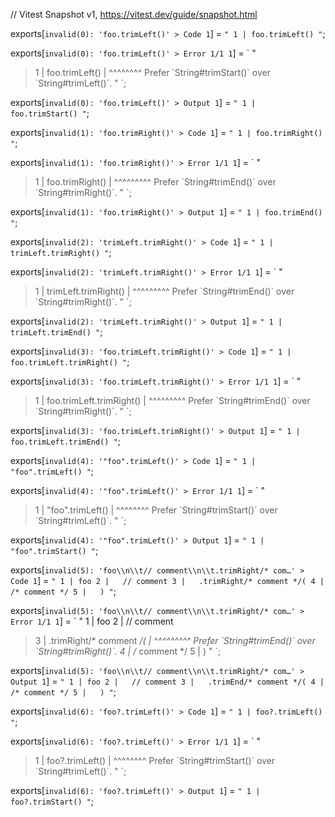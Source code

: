 // Vitest Snapshot v1, https://vitest.dev/guide/snapshot.html

exports[`invalid(0): 'foo.trimLeft()' > Code 1`] = `
"
  1 | foo.trimLeft()
"
`;

exports[`invalid(0): 'foo.trimLeft()' > Error 1/1 1`] = `
"
> 1 | foo.trimLeft()
    |     ^^^^^^^^ Prefer \`String#trimStart()\` over \`String#trimLeft()\`.
"
`;

exports[`invalid(0): 'foo.trimLeft()' > Output 1`] = `
"
  1 | foo.trimStart()
"
`;

exports[`invalid(1): 'foo.trimRight()' > Code 1`] = `
"
  1 | foo.trimRight()
"
`;

exports[`invalid(1): 'foo.trimRight()' > Error 1/1 1`] = `
"
> 1 | foo.trimRight()
    |     ^^^^^^^^^ Prefer \`String#trimEnd()\` over \`String#trimRight()\`.
"
`;

exports[`invalid(1): 'foo.trimRight()' > Output 1`] = `
"
  1 | foo.trimEnd()
"
`;

exports[`invalid(2): 'trimLeft.trimRight()' > Code 1`] = `
"
  1 | trimLeft.trimRight()
"
`;

exports[`invalid(2): 'trimLeft.trimRight()' > Error 1/1 1`] = `
"
> 1 | trimLeft.trimRight()
    |          ^^^^^^^^^ Prefer \`String#trimEnd()\` over \`String#trimRight()\`.
"
`;

exports[`invalid(2): 'trimLeft.trimRight()' > Output 1`] = `
"
  1 | trimLeft.trimEnd()
"
`;

exports[`invalid(3): 'foo.trimLeft.trimRight()' > Code 1`] = `
"
  1 | foo.trimLeft.trimRight()
"
`;

exports[`invalid(3): 'foo.trimLeft.trimRight()' > Error 1/1 1`] = `
"
> 1 | foo.trimLeft.trimRight()
    |              ^^^^^^^^^ Prefer \`String#trimEnd()\` over \`String#trimRight()\`.
"
`;

exports[`invalid(3): 'foo.trimLeft.trimRight()' > Output 1`] = `
"
  1 | foo.trimLeft.trimEnd()
"
`;

exports[`invalid(4): '"foo".trimLeft()' > Code 1`] = `
"
  1 | "foo".trimLeft()
"
`;

exports[`invalid(4): '"foo".trimLeft()' > Error 1/1 1`] = `
"
> 1 | "foo".trimLeft()
    |       ^^^^^^^^ Prefer \`String#trimStart()\` over \`String#trimLeft()\`.
"
`;

exports[`invalid(4): '"foo".trimLeft()' > Output 1`] = `
"
  1 | "foo".trimStart()
"
`;

exports[`invalid(5): 'foo\\n\\t// comment\\n\\t.trimRight/* com…' > Code 1`] = `
"
  1 | foo
  2 | 	// comment
  3 | 	.trimRight/* comment */(
  4 | 		/* comment */
  5 | 	)
"
`;

exports[`invalid(5): 'foo\\n\\t// comment\\n\\t.trimRight/* com…' > Error 1/1 1`] = `
"
  1 | foo
  2 | 	// comment
> 3 | 	.trimRight/* comment */(
    | 	 ^^^^^^^^^ Prefer \`String#trimEnd()\` over \`String#trimRight()\`.
  4 | 		/* comment */
  5 | 	)
"
`;

exports[`invalid(5): 'foo\\n\\t// comment\\n\\t.trimRight/* com…' > Output 1`] = `
"
  1 | foo
  2 | 	// comment
  3 | 	.trimEnd/* comment */(
  4 | 		/* comment */
  5 | 	)
"
`;

exports[`invalid(6): 'foo?.trimLeft()' > Code 1`] = `
"
  1 | foo?.trimLeft()
"
`;

exports[`invalid(6): 'foo?.trimLeft()' > Error 1/1 1`] = `
"
> 1 | foo?.trimLeft()
    |      ^^^^^^^^ Prefer \`String#trimStart()\` over \`String#trimLeft()\`.
"
`;

exports[`invalid(6): 'foo?.trimLeft()' > Output 1`] = `
"
  1 | foo?.trimStart()
"
`;
